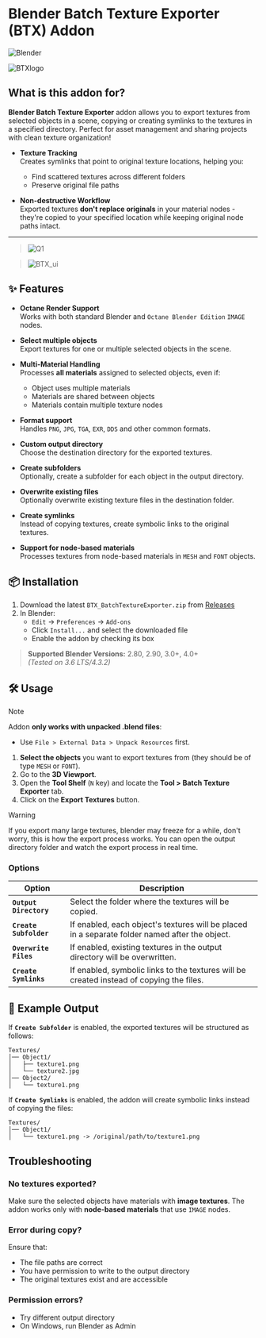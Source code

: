 # Blender Batch Texture Exporter (BTX) Addon
![Blender](https://img.shields.io/badge/Blender-%23F5792A.svg?style=for-the-badge&logo=blender&logoColor=white)

![BTXlogo](https://qu.ax/EKkBL.png)

## What is this addon for?

**Blender Batch Texture Exporter** addon allows you to export textures from selected objects in a scene, copying or creating symlinks to the textures in a specified directory. Perfect for asset management and sharing projects with clean texture organization!

- **Texture Tracking**  
  Creates symlinks that point to original texture locations, helping you:
  - Find scattered textures across different folders
  - Preserve original file paths

- **Non-destructive Workflow**  
  Exported textures **don't replace originals** in your material nodes - they're copied to your specified location while keeping original node paths intact.

---

>![Q1](https://qu.ax/jjpyn.jpg)

>![BTX_ui](https://qu.ax/NKapF.png)

## ✨ Features

- **Octane Render Support**  
  Works with both standard Blender and `Octane Blender Edition` `IMAGE` nodes.

- **Select multiple objects**  
  Export textures for one or multiple selected objects in the scene.

- **Multi-Material Handling**  
  Processes **all materials** assigned to selected objects, even if:
  - Object uses multiple materials
  - Materials are shared between objects
  - Materials contain multiple texture nodes

- **Format support**  
  Handles `PNG`, `JPG`, `TGA`, `EXR`, `DDS` and other common formats.

- **Custom output directory**  
  Choose the destination directory for the exported textures.

- **Create subfolders**  
  Optionally, create a subfolder for each object in the output directory.

- **Overwrite existing files**  
  Optionally overwrite existing texture files in the destination folder.

- **Create symlinks**  
  Instead of copying textures, create symbolic links to the original textures.

- **Support for node-based materials**  
  Processes textures from node-based materials in `MESH` and `FONT` objects.


## 📦 Installation

1. Download the latest `BTX_BatchTextureExporter.zip` from [Releases](https://github.com/LocalDataBase/BTX/releases)
2. In Blender:
   - `Edit` → `Preferences` → `Add-ons`
   - Click `Install...` and select the downloaded file
   - Enable the addon by checking its box

> **Supported Blender Versions:** 2.80, 2.90, 3.0+, 4.0+  
> *(Tested on 3.6 LTS/4.3.2)*

## 🛠 Usage

> [!NOTE]
>Addon **only works with unpacked .blend files**:
>   - Use `File > External Data > Unpack Resources` first.

1. **Select the objects** you want to export textures from (they should be of type `MESH` or `FONT`).
2. Go to the **3D Viewport**.
3. Open the **Tool Shelf** (`N` key) and locate the **Tool > Batch Texture Exporter** tab.
4. Click on the **Export Textures** button.

> [!WARNING]
> If you export many large textures, blender may freeze for a while, don't worry, this is how the export process works. You can open the output directory folder and watch the export process in real time.

### Options

| Option                | Description |
|-----------------------|-------------|
| **`Output Directory`**  | Select the folder where the textures will be copied. |
| **`Create Subfolder`**  | If enabled, each object's textures will be placed in a separate folder named after the object. |
| **`Overwrite Files`**   | If enabled, existing textures in the output directory will be overwritten. |
| **`Create Symlinks`**   | If enabled, symbolic links to the textures will be created instead of copying the files. |


## 📂 Example Output

If **`Create Subfolder`** is enabled, the exported textures will be structured as follows:

```
Textures/
│── Object1/
│   ├── texture1.png
│   └── texture2.jpg
│── Object2/
│   └── texture1.png
```

If **`Create Symlinks`** is enabled, the addon will create symbolic links instead of copying the files:

```
Textures/
│── Object1/
│   └── texture1.png -> /original/path/to/texture1.png
```


## Troubleshooting

### No textures exported?
Make sure the selected objects have materials with **image textures**. The addon works only with **node-based materials** that use `IMAGE` nodes.

### Error during copy?
Ensure that:
- The file paths are correct
- You have permission to write to the output directory
- The original textures exist and are accessible

### Permission errors?
- Try different output directory
- On Windows, run Blender as Admin
